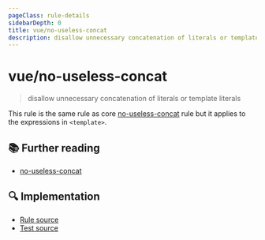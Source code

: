 ```yaml
---
pageClass: rule-details
sidebarDepth: 0
title: vue/no-useless-concat
description: disallow unnecessary concatenation of literals or template literals
---
```

# vue/no-useless-concat
> disallow unnecessary concatenation of literals or template literals

This rule is the same rule as core [no-useless-concat] rule but it applies to the expressions in `<template>`.

## :books: Further reading

- [no-useless-concat]

[no-useless-concat]: https://eslint.org/docs/rules/no-useless-concat

## :mag: Implementation

- [Rule source](https://github.com/vuejs/eslint-plugin-vue/blob/master/lib/rules/no-useless-concat.js)
- [Test source](https://github.com/vuejs/eslint-plugin-vue/blob/master/tests/lib/rules/no-useless-concat.js)
